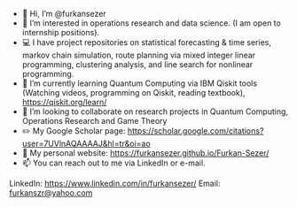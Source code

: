 - 👋 Hi, I’m @furkansezer
- 👀 I’m interested in operations research and data science. (I am open to internship positions).
- :computer: I have project repositories on statistical forecasting & time series, markov chain simulation, route planning via mixed integer linear programming, clustering analysis, and line search for nonlinear programming. 
- 🌱 I’m currently learning Quantum Computing via IBM Qiskit tools (Watching videos, programming on Qiskit, reading textbook), https://qiskit.org/learn/  
- 💞️ I’m looking to collaborate on research projects in Quantum Computing, Operations Research and Game Theory
- :pencil2: My Google Scholar page: https://scholar.google.com/citations?user=7UVlnAQAAAAJ&hl=tr&oi=ao 
- :page_facing_up: My personal website: https://furkansezer.github.io/Furkan-Sezer/
- 📫 You can reach out to me via LinkedIn or e-mail.

LinkedIn: https://www.linkedin.com/in/furkansezer/
Email: furkanszr@yahoo.com


<!---
furkansezer/furkansezer is a ✨ special ✨ repository because its `README.md` (this file) appears on your GitHub profile.
You can click the Preview link to take a look at your changes.
--->
